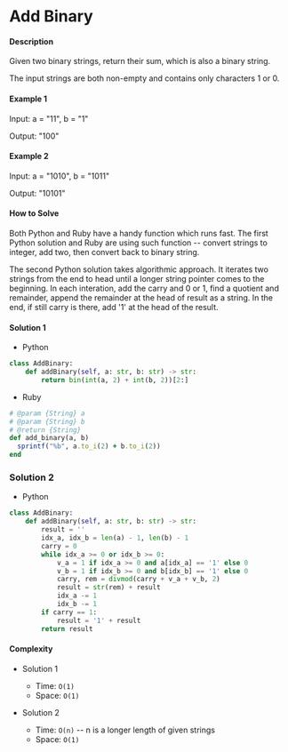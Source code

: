 # Add Binary

#### Description

Given two binary strings, return their sum, which is also a binary string.

The input strings are both non-empty and contains only characters 1 or 0.

#### Example 1
Input: a = "11", b = "1"

Output: "100"

#### Example 2
Input: a = "1010", b = "1011"

Output: "10101"

#### How to Solve

Both Python and Ruby have a handy function which runs fast. The first Python solution and Ruby are using such function -- convert strings to integer, add two, then convert back to binary string.

The second Python solution takes algorithmic approach. It iterates two strings from the end to head until a longer string pointer comes to the beginning.
In each interation, add the carry and 0 or 1, find a quotient and remainder, append the remainder at the head of result as a string.
In the end, if still carry is there, add '1' at the head of the result.

#### Solution 1
- Python

```python
class AddBinary:
    def addBinary(self, a: str, b: str) -> str:
        return bin(int(a, 2) + int(b, 2))[2:]
```

- Ruby

```ruby
# @param {String} a
# @param {String} b
# @return {String}
def add_binary(a, b)
  sprintf("%b", a.to_i(2) + b.to_i(2))
end
```

### Solution 2

- Python

```python
class AddBinary:
    def addBinary(self, a: str, b: str) -> str:
        result = ''
        idx_a, idx_b = len(a) - 1, len(b) - 1
        carry = 0
        while idx_a >= 0 or idx_b >= 0:
            v_a = 1 if idx_a >= 0 and a[idx_a] == '1' else 0
            v_b = 1 if idx_b >= 0 and b[idx_b] == '1' else 0
            carry, rem = divmod(carry + v_a + v_b, 2)
            result = str(rem) + result
            idx_a -= 1
            idx_b -= 1
        if carry == 1:
            result = '1' + result
        return result
```

#### Complexity

- Solution 1
    - Time: `O(1)`
    - Space: `O(1)`

- Solution 2
    - Time: `O(n)` -- n is a longer length of given strings
    - Space: `O(1)`